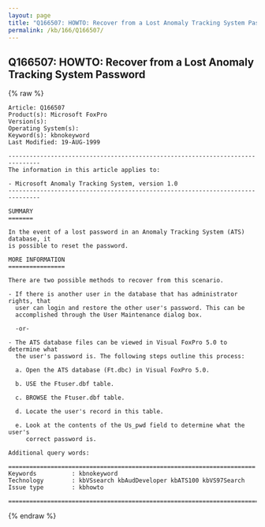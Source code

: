 ```yaml
---
layout: page
title: "Q166507: HOWTO: Recover from a Lost Anomaly Tracking System Password"
permalink: /kb/166/Q166507/
---
```


## Q166507: HOWTO: Recover from a Lost Anomaly Tracking System Password

{% raw %}

	Article: Q166507
	Product(s): Microsoft FoxPro
	Version(s): 
	Operating System(s): 
	Keyword(s): kbnokeyword
	Last Modified: 19-AUG-1999
	
	-------------------------------------------------------------------------------
	The information in this article applies to:
	
	- Microsoft Anomaly Tracking System, version 1.0 
	-------------------------------------------------------------------------------
	
	SUMMARY
	=======
	
	In the event of a lost password in an Anomaly Tracking System (ATS) database, it
	is possible to reset the password.
	
	MORE INFORMATION
	================
	
	There are two possible methods to recover from this scenario.
	
	- If there is another user in the database that has administrator rights, that
	  user can login and restore the other user's password. This can be
	  accomplished through the User Maintenance dialog box.
	
	  -or-
	
	- The ATS database files can be viewed in Visual FoxPro 5.0 to determine what
	  the user's password is. The following steps outline this process:
	
	  a. Open the ATS database (Ft.dbc) in Visual FoxPro 5.0.
	
	  b. USE the Ftuser.dbf table.
	
	  c. BROWSE the Ftuser.dbf table.
	
	  d. Locate the user's record in this table.
	
	  e. Look at the contents of the Us_pwd field to determine what the user's
	     correct password is.
	
	Additional query words:
	
	======================================================================
	Keywords          : kbnokeyword 
	Technology        : kbVSsearch kbAudDeveloper kbATS100 kbVS97Search
	Issue type        : kbhowto
	
	=============================================================================
	

{% endraw %}
